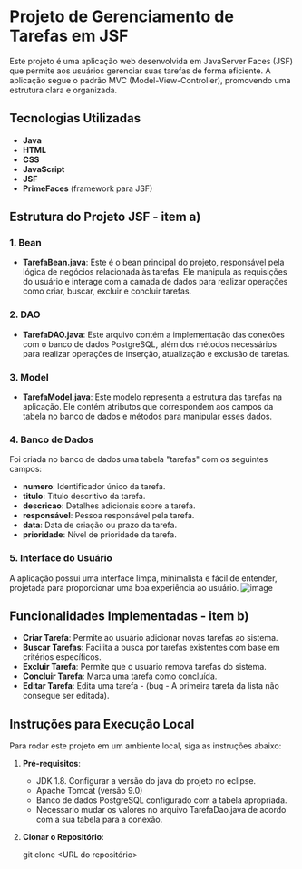# Projeto de Gerenciamento de Tarefas em JSF

Este projeto é uma aplicação web desenvolvida em JavaServer Faces (JSF) que permite aos usuários gerenciar suas tarefas de forma eficiente. A aplicação segue o padrão MVC (Model-View-Controller), promovendo uma estrutura clara e organizada.


## Tecnologias Utilizadas
- **Java**
- **HTML**
- **CSS**
- **JavaScript**
- **JSF**
- **PrimeFaces** (framework para JSF)


## Estrutura do Projeto JSF - item a)

### 1. **Bean**
- **TarefaBean.java**: Este é o bean principal do projeto, responsável pela lógica de negócios relacionada às tarefas. Ele manipula as requisições do usuário e interage com a camada de dados para realizar operações como criar, buscar, excluir e concluir tarefas.

### 2. **DAO**
- **TarefaDAO.java**: Este arquivo contém a implementação das conexões com o banco de dados PostgreSQL, além dos métodos necessários para realizar operações de inserção, atualização e exclusão de tarefas.

### 3. **Model**
- **TarefaModel.java**: Este modelo representa a estrutura das tarefas na aplicação. Ele contém atributos que correspondem aos campos da tabela no banco de dados e métodos para manipular esses dados.

### 4. **Banco de Dados**
Foi criada no banco de dados uma tabela "tarefas" com os seguintes campos:
- **numero**: Identificador único da tarefa.
- **titulo**: Título descritivo da tarefa.
- **descricao**: Detalhes adicionais sobre a tarefa.
- **responsável**: Pessoa responsável pela tarefa.
- **data**: Data de criação ou prazo da tarefa.
- **prioridade**: Nível de prioridade da tarefa.

### 5. **Interface do Usuário**
A aplicação possui uma interface limpa, minimalista e fácil de entender, projetada para proporcionar uma boa experiência ao usuário.
![image](https://github.com/user-attachments/assets/5c1c3b28-eebc-4f41-b8f7-8376cc1fe6d0)


## Funcionalidades Implementadas - item b)
- **Criar Tarefa**: Permite ao usuário adicionar novas tarefas ao sistema.
- **Buscar Tarefas**: Facilita a busca por tarefas existentes com base em critérios específicos.
- **Excluir Tarefa**: Permite que o usuário remova tarefas do sistema.
- **Concluir Tarefa**: Marca uma tarefa como concluída.
- **Editar Tarefa**: Edita uma tarefa - (bug - A primeira tarefa da lista não consegue ser editada).

## Instruções para Execução Local

Para rodar este projeto em um ambiente local, siga as instruções abaixo:

1. **Pré-requisitos**:
   - JDK 1.8. Configurar a versão do java do projeto no eclipse.
   - Apache Tomcat (versão 9.0)
   - Banco de dados PostgreSQL configurado com a tabela apropriada.
   - Necessario mudar os valores no arquivo TarefaDao.java de acordo com a sua tabela para a conexão. 

2. **Clonar o Repositório**:

   git clone <URL do repositório>

